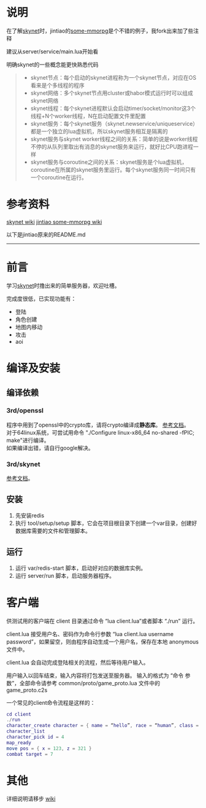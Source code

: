 # 说明

在了解[skynet](https://github.com/cloudwu/skynet)时，jintiao的[some-mmorpg](https://github.com/jintiao/some-mmorpg)是个不错的例子，我fork出来加了些注释

建议从server/service/main.lua开始看

明确skynet的一些概念能更快熟悉代码
> * skynet节点：每个启动的skynet进程称为一个skynet节点，对应在OS看来是个多线程的程序
> * skynet网络：多个skynet节点用cluster或habor模式运行时可以组成skynet网络
> * skynet线程：每个skynet进程默认会启动timer/socket/monitor这3个线程+N个worker线程，N在启动配置文件里配置
> * skynet服务：每个skynet服务（skynet.newservice/uniqueservice）都是一个独立的lua虚拟机，所以skynet服务相互是隔离的
> * skynet服务与skynet worker线程之间的关系：简单的说是worker线程不停的从队列里取出有消息的skynet服务来运行，就好比CPU跑进程一样
> * skynet服务与coroutine之间的关系：skynet服务是个lua虚拟机，coroutine在所属的skynet服务里运行。每个skynet服务同一时间只有一个coroutine在运行。

# 参考资料
[skynet wiki](https://github.com/cloudwu/skynet/wiki)
[jintiao some-mmorpg wiki](https://github.com/jintiao/some-mmorpg/wiki)

以下是jintiao原来的README.md
*****

# 前言

学习[skynet](https://github.com/cloudwu/skynet)时撸出来的简单服务器，欢迎吐槽。

完成度很低，已实现功能有：
* 登陆
* 角色创建
* 地图内移动
* 攻击
* aoi

# 编译及安装

## 编译依赖

### 3rd/openssl 
程序中用到了openssl中的crypto库，请将crypto编译成**静态库**。 [参考文档](https://wiki.openssl.org/index.php/Compilation_and_Installation)。  
对于64linux系统，可尝试用命令 "./Configure linux-x86_64 no-shared -fPIC; make"进行编译。   
如果编译出错，请自行google解决。

### 3rd/skynet
[参考文档](https://github.com/cloudwu/skynet)。

## 安装
1. 先安装redis
2. 执行 tool/setup/setup 脚本，它会在项目根目录下创建一个var目录，创建好数据库需要的文件和管理脚本。

## 运行
1. 运行 var/redis-start 脚本，启动好对应的数据库实例。
2. 运行 server/run 脚本，启动服务器程序。

# 客户端

供测试用的客户端在 client 目录通过命令 “lua client.lua”或者脚本 “./run” 运行。

client.lua 接受用户名、密码作为命令行参数 “lua client.lua username password”，如果留空，则由程序自动生成一个用户名，保存在本地 anonymous 文件中。

client.lua 会自动完成登陆相关的流程，然后等待用户输入。

用户输入以回车结束，输入内容将打包发送至服务器。
输入的格式为 “命令 参数”，全部命令请参考 common/proto/game_proto.lua 文件中的 game_proto.c2s

一个常见的client命令流程是这样的：

```lua
cd client
./run
character_create character = { name = “hello”, race = “human”, class = “warrior” }
character_list
character_pick id = 4
map_ready
move pos = { x = 123, z = 321 }
combat target = 7
```

# 其他

详细说明请移步 [wiki](https://github.com/jintiao/some-mmorpg/wiki)
